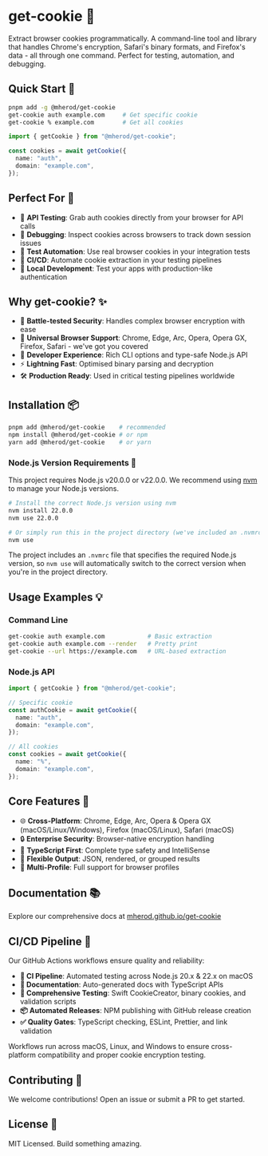 # get-cookie 🍪

Extract browser cookies programmatically. A command-line tool and library that handles Chrome's encryption, Safari's binary formats, and Firefox's data - all through one command. Perfect for testing, automation, and debugging.

## Quick Start 🚀

```bash
pnpm add -g @mherod/get-cookie
get-cookie auth example.com     # Get specific cookie
get-cookie % example.com        # Get all cookies
```

```typescript
import { getCookie } from "@mherod/get-cookie";

const cookies = await getCookie({
  name: "auth",
  domain: "example.com",
});
```

## Perfect For 🎯

- 🔑 **API Testing**: Grab auth cookies directly from your browser for API calls
- 🐞 **Debugging**: Inspect cookies across browsers to track down session issues
- 🤖 **Test Automation**: Use real browser cookies in your integration tests
- 🔄 **CI/CD**: Automate cookie extraction in your testing pipelines
- 🧪 **Local Development**: Test your apps with production-like authentication

## Why get-cookie? ✨

- 🔐 **Battle-tested Security**: Handles complex browser encryption with ease
- 🎯 **Universal Browser Support**: Chrome, Edge, Arc, Opera, Opera GX, Firefox, Safari - we've got you covered
- 🚀 **Developer Experience**: Rich CLI options and type-safe Node.js API
- ⚡ **Lightning Fast**: Optimised binary parsing and decryption
- 🛠️ **Production Ready**: Used in critical testing pipelines worldwide

## Installation 📦

```bash
pnpm add @mherod/get-cookie    # recommended
npm install @mherod/get-cookie # or npm
yarn add @mherod/get-cookie    # or yarn
```

### Node.js Version Requirements 🔧

This project requires Node.js v20.0.0 or v22.0.0. We recommend using [nvm](https://github.com/nvm-sh/nvm) to manage your Node.js versions.

```bash
# Install the correct Node.js version using nvm
nvm install 22.0.0
nvm use 22.0.0

# Or simply run this in the project directory (we've included an .nvmrc file)
nvm use
```

The project includes an `.nvmrc` file that specifies the required Node.js version, so `nvm use` will automatically switch to the correct version when you're in the project directory.

## Usage Examples 💡

### Command Line

```bash
get-cookie auth example.com            # Basic extraction
get-cookie auth example.com --render   # Pretty print
get-cookie --url https://example.com   # URL-based extraction
```

### Node.js API

```typescript
import { getCookie } from "@mherod/get-cookie";

// Specific cookie
const authCookie = await getCookie({
  name: "auth",
  domain: "example.com",
});

// All cookies
const cookies = await getCookie({
  name: "%",
  domain: "example.com",
});
```

## Core Features 🎯

- 🌐 **Cross-Platform**: Chrome, Edge, Arc, Opera & Opera GX (macOS/Linux/Windows), Firefox (macOS/Linux), Safari (macOS)
- 🔒 **Enterprise Security**: Browser-native encryption handling
- 📝 **TypeScript First**: Complete type safety and IntelliSense
- 🎨 **Flexible Output**: JSON, rendered, or grouped results
- 👥 **Multi-Profile**: Full support for browser profiles

## Documentation 📚

Explore our comprehensive docs at [mherod.github.io/get-cookie](https://mherod.github.io/get-cookie/)

## CI/CD Pipeline 🔄

Our GitHub Actions workflows ensure quality and reliability:

- **🚀 CI Pipeline**: Automated testing across Node.js 20.x & 22.x on macOS
- **📖 Documentation**: Auto-generated docs with TypeScript APIs
- **🧪 Comprehensive Testing**: Swift CookieCreator, binary cookies, and validation scripts
- **📦 Automated Releases**: NPM publishing with GitHub release creation
- **✅ Quality Gates**: TypeScript checking, ESLint, Prettier, and link validation

Workflows run across macOS, Linux, and Windows to ensure cross-platform compatibility and proper cookie encryption testing.

## Contributing 🤝

We welcome contributions! Open an issue or submit a PR to get started.

## License 📄

MIT Licensed. Build something amazing.
